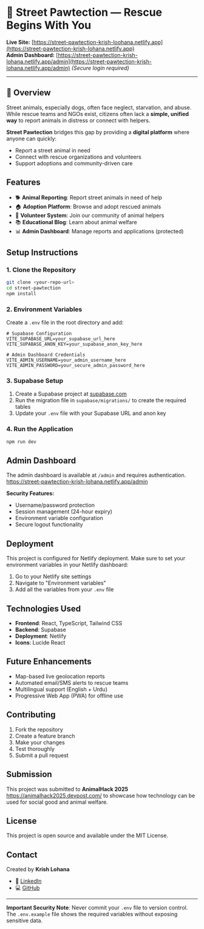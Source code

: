 # 🐾 Street Pawtection — Rescue Begins With You

**Live Site:** [https://street-pawtection-krish-loohana.netlify.app](https://street-pawtection-krish-lohana.netlify.app)  
**Admin Dashboard:** [https://street-pawtection-krish-lohana.netlify.app/admin](https://street-pawtection-krish-lohana.netlify.app/admin) *(Secure login required)*  

---

## 📖 Overview

Street animals, especially dogs, often face neglect, starvation, and abuse. While rescue teams and NGOs exist, citizens often lack a **simple, unified way** to report animals in distress or connect with helpers.  

**Street Pawtection** bridges this gap by providing a **digital platform** where anyone can quickly:  
- Report a street animal in need  
- Connect with rescue organizations and volunteers  
- Support adoptions and community-driven care  


## Features

- 🐕 **Animal Reporting**: Report street animals in need of help
- 🏠 **Adoption Platform**: Browse and adopt rescued animals
- 👥 **Volunteer System**: Join our community of animal helpers
- 📚 **Educational Blog**: Learn about animal welfare
- 📊 **Admin Dashboard**: Manage reports and applications (protected)

## Setup Instructions

### 1. Clone the Repository
```bash
git clone <your-repo-url>
cd street-pawtection
npm install
```

### 2. Environment Variables
Create a `.env` file in the root directory and add:

```env
# Supabase Configuration
VITE_SUPABASE_URL=your_supabase_url_here
VITE_SUPABASE_ANON_KEY=your_supabase_anon_key_here

# Admin Dashboard Credentials
VITE_ADMIN_USERNAME=your_admin_username_here
VITE_ADMIN_PASSWORD=your_secure_admin_password_here
```

### 3. Supabase Setup
1. Create a Supabase project at [supabase.com](https://supabase.com)
2. Run the migration file in `supabase/migrations/` to create the required tables
3. Update your `.env` file with your Supabase URL and anon key

### 4. Run the Application
```bash
npm run dev
```

## Admin Dashboard

The admin dashboard is available at `/admin` and requires authentication.
https://street-pawtection-krish-lohana.netlify.app/admin

**Security Features:**
- Username/password protection
- Session management (24-hour expiry)
- Environment variable configuration
- Secure logout functionality

## Deployment

This project is configured for Netlify deployment. Make sure to set your environment variables in your Netlify dashboard:

1. Go to your Netlify site settings
2. Navigate to "Environment variables"
3. Add all the variables from your `.env` file

## Technologies Used

- **Frontend**: React, TypeScript, Tailwind CSS
- **Backend**: Supabase
- **Deployment**: Netlify
- **Icons**: Lucide React

## Future Enhancements

- Map-based live geolocation reports
- Automated email/SMS alerts to rescue teams
- Multilingual support (English + Urdu)
- Progressive Web App (PWA) for offline use

## Contributing

1. Fork the repository
2. Create a feature branch
3. Make your changes
4. Test thoroughly
5. Submit a pull request

## Submission

This project was submitted to **AnimalHack 2025** https://animalhack2025.devpost.com/ to showcase how technology 
can be used for social good and animal welfare.  

## License

This project is open source and available under the MIT License.

## Contact
Created by **Krish Lohana**  
- 💼 [LinkedIn](https://www.linkedin.com/in/krish-lohana-304409283/)  
- 💻 [GitHub](https://github.com/krishlohana)  


---

**Important Security Note**: Never commit your `.env` file to version control. The `.env.example` file shows the required variables without exposing sensitive data.
